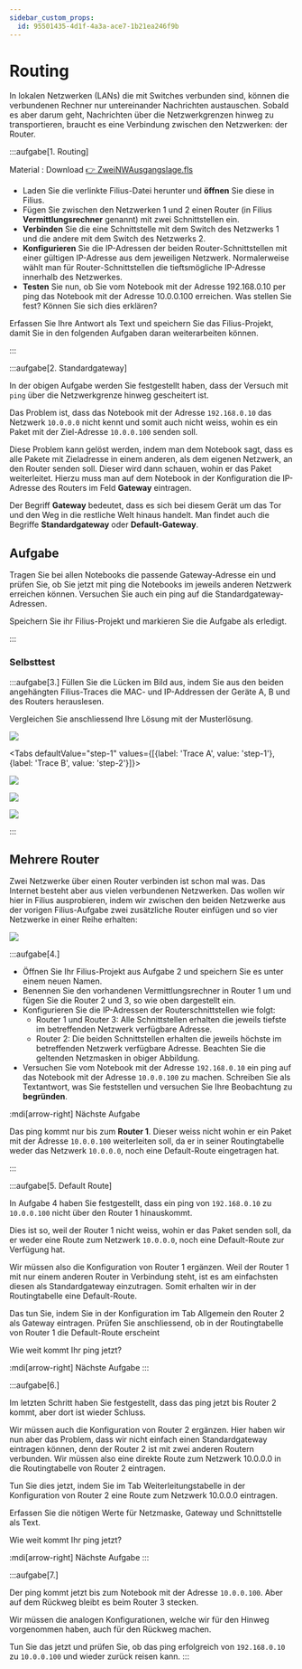 ```yaml
---
sidebar_custom_props:
  id: 95501435-4d1f-4a3a-ace7-1b21ea246f9b
---
```

# Routing

In lokalen Netzwerken (LANs) die mit Switches verbunden sind, können die verbundenen Rechner nur untereinander Nachrichten austauschen. Sobald es aber darum geht, Nachrichten über die Netzwerkgrenzen hinweg zu transportieren, braucht es eine Verbindung zwischen den Netzwerken: der Router. 

:::aufgabe[1. Routing]
<Answer type="state" webKey="b491cb01-6973-4ab7-88f6-84b7a58ffc46" />

Material
: Download [👉 ZweiNWAusgangslage.fls](assets/01-ZweiNWAusgangslage.fls)

- Laden Sie die verlinkte Filius-Datei herunter und **öffnen** Sie diese in Filius.
- Fügen Sie zwischen den Netzwerken 1 und 2 einen Router (in Filius __Vermittlungsrechner__ genannt) mit zwei Schnittstellen ein.
- **Verbinden** Sie die eine Schnittstelle mit dem Switch des Netzwerks 1 und die andere mit dem Switch des Netzwerks 2.
- **Konfigurieren** Sie die IP-Adressen der beiden Router-Schnittstellen mit einer gültigen IP-Adresse aus dem jeweiligen Netzwerk. Normalerweise wählt man für Router-Schnittstellen die tieftsmögliche IP-Adresse innerhalb des Netzwerkes.
- **Testen** Sie nun, ob Sie vom Notebook mit der Adresse 192.168.0.10 per ping das Notebook mit der Adresse 10.0.0.100 erreichen. Was stellen Sie fest? Können Sie sich dies erklären?

Erfassen Sie Ihre Antwort als Text und speichern Sie das Filius-Projekt, damit Sie in den folgenden Aufgaben daran weiterarbeiten können.

<Answer type="text" webKey="9d90511f-c04b-4e01-b60b-d63e3d87919c" />
:::


:::aufgabe[2. Standardgateway]
<Answer type="state" webKey="c94c4dff-6b2f-434b-9393-9f08667ee8df" />

In der obigen Aufgabe werden Sie festgestellt haben, dass der Versuch mit `ping` über die Netzwerkgrenze hinweg gescheitert ist.

Das Problem ist, dass das Notebook mit der Adresse `192.168.0.10` das Netzwerk `10.0.0.0` nicht kennt und somit auch nicht weiss, wohin es ein Paket mit der Ziel-Adresse `10.0.0.100` senden soll.

Diese Problem kann gelöst werden, indem man dem Notebook sagt, dass es alle Pakete mit Zieladresse in einem anderen, als dem eigenen Netzwerk, an den Router senden soll. Dieser wird dann schauen, wohin er das Paket weiterleitet. Hierzu muss man auf dem Notebook in der Konfiguration die IP-Adresse des Routers im Feld **Gateway** eintragen.

Der Begriff **Gateway** bedeutet, dass es sich bei diesem Gerät um das Tor und den Weg in die restliche Welt hinaus handelt. Man findet auch die Begriffe **Standardgateway** oder **Default-Gateway**.

## Aufgabe
Tragen Sie bei allen Notebooks die passende Gateway-Adresse ein und prüfen Sie, ob Sie jetzt mit ping die Notebooks im jeweils anderen Netzwerk erreichen können. Versuchen Sie auch ein ping auf die Standardgateway-Adressen.

Speichern Sie ihr Filius-Projekt und markieren Sie die Aufgabe als erledigt.

:::

### Selbsttest

:::aufgabe[3.]
Füllen Sie die Lücken im Bild aus, indem Sie aus den beiden angehängten Filius-Traces die MAC- und IP-Addressen der Geräte A, B und des Routers herauslesen.

Vergleichen Sie anschliessend Ihre Lösung mit der Musterlösung.

<Answer type="state" webKey="f6bed61e-f09f-4ee9-8d89-585e21811167" />

![](images/01-Analyse-Bild.png)

<Tabs defaultValue="step-1" values={[{label: 'Trace A', value: 'step-1'}, {label: 'Trace B', value: 'step-2'}]}>
<TabItem value="step-1">

![](images/01-ZweiNWAnalyseTraceA.png)
</TabItem>
<TabItem value="step-2">

![](images/01-ZweiNWAnalyseTraceB.png)
</TabItem>

</Tabs>


<Solution webKey="6ece48b1-efbd-48dd-86bf-3701e2d21210">

![](images/01-ZweiNWAnalyseTrace.png)
</Solution>

:::

## Mehrere Router

Zwei Netzwerke über einen Router verbinden ist schon mal was. Das Internet besteht aber aus vielen verbundenen Netzwerken. Das wollen wir hier in Filius ausprobieren, indem wir zwischen den beiden Netzwerke aus der vorigen Filius-Aufgabe zwei zusätzliche Router einfügen und so vier Netzwerke in einer Reihe erhalten:

![](images/01-drei-router.png)

:::aufgabe[4.]
<Answer type="state" webKey="c441286f-5882-4b49-86d7-e9d0c85c3a52" />

- Öffnen Sie Ihr Filius-Projekt aus Aufgabe 2 und speichern Sie es unter einem neuen Namen.
- Benennen Sie den vorhandenen Vermittlungsrechner in Router 1 um und fügen Sie die Router 2 und 3, so wie oben dargestellt ein.
- Konfigurieren Sie die IP-Adressen der Routerschnittstellen wie folgt:
    - Router 1 und Router 3: Alle Schnittstellen erhalten die jeweils tiefste im betreffenden Netzwerk verfügbare Adresse.
    - Router 2: Die beiden Schnittstellen erhalten die jeweils höchste im betreffenden Netzwerk verfügbare Adresse. Beachten Sie die geltenden Netzmasken in obiger Abbildung.
- Versuchen Sie vom Notebook mit der Adresse `192.168.0.10` ein ping auf das Notebook mit der Adresse `10.0.0.100` zu machen. Schreiben Sie als Textantwort, was Sie feststellen und versuchen Sie Ihre Beobachtung zu **begründen**.

<Answer type="state" webKey="5e78b7fe-12f6-4052-9f26-6f95d23e8359" />


:mdi[arrow-right] Nächste Aufgabe

<Solution webKey="6c3d7bbd-8fba-4853-9daf-b739a0314d8d">

Das ping kommt nur bis zum **Router 1**. Dieser weiss nicht wohin er ein Paket mit der Adresse `10.0.0.100` weiterleiten soll, da er in seiner Routingtabelle weder das Netzwerk `10.0.0.0`, noch eine Default-Route eingetragen hat.
</Solution>

:::

:::aufgabe[5. Default Route]
<Answer type="state" webKey="31614442-2427-4614-8216-a73e07082052" />

In Aufgabe 4 haben Sie festgestellt, dass ein ping von `192.168.0.10` zu `10.0.0.100` nicht über den Router 1 hinauskommt.

Dies ist so, weil der Router 1 nicht weiss, wohin er das Paket senden soll, da er weder eine Route zum Netzwerk `10.0.0.0`, noch eine Default-Route zur Verfügung hat.

Wir müssen also die Konfiguration von Router 1 ergänzen. Weil der Router 1 mit nur einem anderen Router in Verbindung steht, ist es am einfachsten diesen als Standardgateway einzutragen. Somit erhalten wir in der Routingtabelle eine Default-Route.

Das tun Sie, indem Sie in der Konfiguration im Tab Allgemein den Router 2 als Gateway eintragen. Prüfen Sie anschliessend, ob in der Routingtabelle von Router 1 die Default-Route erscheint

Wie weit kommt Ihr ping jetzt?

<Answer type="text" webKey="9412034e-df0e-45a7-8504-5433fb1a6601" />

:mdi[arrow-right] Nächste Aufgabe
:::

:::aufgabe[6.]
<Answer type="state" webKey="035cc3ff-aa0f-412e-ae09-4aa9ca3da67e" />

Im letzten Schritt haben Sie festgestellt, dass das ping jetzt bis Router 2 kommt, aber dort ist wieder Schluss.

Wir müssen auch die Konfiguration von Router 2 ergänzen. Hier haben wir nun aber das Problem, dass wir nicht einfach einen Standardgateway eintragen können, denn der Router 2 ist mit zwei anderen Routern verbunden. Wir müssen also eine direkte Route zum Netzwerk 10.0.0.0 in die Routingtabelle von Router 2 eintragen.

Tun Sie dies jetzt, indem Sie im Tab Weiterleitungstabelle in der Konfiguration von Router 2 eine Route zum Netzwerk 10.0.0.0 eintragen.

Erfassen Sie die nötigen Werte für Netzmaske, Gateway und Schnittstelle als Text.

Wie weit kommt Ihr ping jetzt?
<Answer type="text" webKey="2e50853d-7c43-40e2-b684-bed7d04c30e3" />

:mdi[arrow-right] Nächste Aufgabe
:::

:::aufgabe[7.]
<Answer type="state" webKey="2d1021d4-272e-4dce-a023-58cb256456ca" />

Der ping kommt jetzt bis zum Notebook mit der Adresse `10.0.0.100`. Aber auf dem Rückweg bleibt es beim Router 3 stecken.

Wir müssen die analogen Konfigurationen, welche wir für den Hinweg vorgenommen haben, auch für den Rückweg machen.

Tun Sie das jetzt und prüfen Sie, ob das ping erfolgreich von `192.168.0.10` zu `10.0.0.100` und wieder zurück reisen kann.
:::
